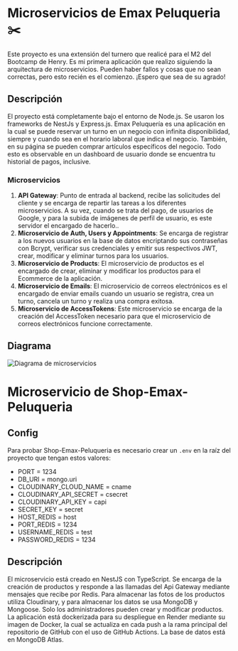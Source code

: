 # Microservicios de Emax Peluqueria ✂️

Este proyecto es una extensión del turnero que realicé para el M2 del Bootcamp de Henry. Es mi primera aplicación que realizo siguiendo la arquitectura de microservicios. Pueden haber fallos y cosas que no sean correctas, pero esto recién es el comienzo. ¡Espero que sea de su agrado!

## Descripción

El proyecto está completamente bajo el entorno de Node.js. Se usaron los frameworks de NestJs y Express.js. Emax Peluquería es una aplicación en la cual se puede reservar un turno en un negocio con infinita disponibilidad, siempre y cuando sea en el horario laboral que indica el negocio. También, en su página se pueden comprar artículos específicos del negocio. Todo esto es observable en un dashboard de usuario donde se encuentra tu historial de pagos, inclusive.

### Microservicios

1. **API Gateway**: Punto de entrada al backend, recibe las solicitudes del cliente y se encarga de repartir las tareas a los diferentes microservicios. A su vez, cuando se trata del pago, de usuarios de Google, y para la subida de imágenes de perfil de usuario, es este servidor el encargado de hacerlo..
2. **Microservicio de Auth, Users y Appointments**: Se encarga de registrar a los nuevos usuarios en la base de datos encriptando sus contraseñas con Bcrypt, verificar sus credenciales y emitir sus respectivos JWT, crear, modificar y eliminar turnos para los usuarios.
3. **Microservicio de Products**: El microservicio de productos es el encargado de crear, eliminar y modificar los productos para el Ecommerce de la aplicación.
4. **Microservicio de Emails**: El microservicio de correos electrónicos es el encargado de enviar emails cuando un usuario se registra, crea un turno, cancela un turno y realiza una compra exitosa.
5. **Microservicio de AccessTokens**: Este microservicio se encarga de la creación del AccessToken necesario para que el microservicio de correos electrónicos funcione correctamente.

## Diagrama

![Diagrama de microservicios](https://res.cloudinary.com/dxrjz4ycj/image/upload/f_auto,q_auto/ypf5twyrewahtu3frvbf)

# Microservicio de Shop-Emax-Peluqueria

## Config

Para probar Shop-Emax-Peluqueria es necesario crear un `.env` en la raíz del proyecto que tengan estos valores:

-   PORT = 1234
-   DB_URI = mongo.uri
-   CLOUDINARY_CLOUD_NAME = cname
-   CLOUDINARY_API_SECRET = csecret
-   CLOUDINARY_API_KEY = capi
-   SECRET_KEY = secret
-   HOST_REDIS = host
-   PORT_REDIS = 1234
-   USERNAME_REDIS = test
-   PASSWORD_REDIS = 1234

## Descripción

El microservicio está creado en NestJS con TypeScript. Se encarga de la creación de productos y responde a las llamadas del Api Gateway mediante mensajes que recibe por Redis. Para almacenar las fotos de los productos utiliza Cloudinary, y para almacenar los datos se usa MongoDB y Mongoose. Solo los administradores pueden crear y modificar productos. La aplicación está dockerizada para su despliegue en Render mediante su imagen de Docker, la cual se actualiza en cada push a la rama principal del repositorio de GitHub con el uso de GitHub Actions. La base de datos está en MongoDB Atlas.
